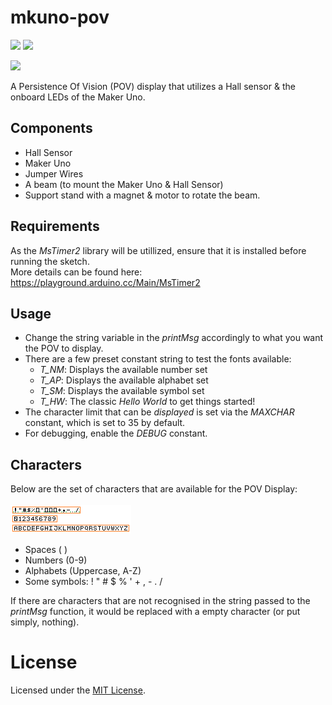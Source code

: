 # mkuno-pov
<a href="LICENSE" ><img src="https://img.shields.io/github/license/cyaninfinite/mkuno-pov?style=flat-square"/></a>
<a href="https://github.com/cyaninfinite/mkuno-pov/workflows/ard-ci.yml" ><img src="https://img.shields.io/github/workflow/status/cyaninfinite/mkuno-pov/Arduino-CI?label=Build&logo=arduino&style=flat-square"/></a>

<a href="https://cyaninfinite.com/pov-display-with-maker-uno/" ><img src="https://img.shields.io/badge/Documentation-@Cyaninfinite-blue?style=for-the-badge"/></a>

A Persistence Of Vision (POV) display that utilizes a Hall sensor &amp; the onboard LEDs of the Maker Uno.

## Components
- Hall Sensor
- Maker Uno
- Jumper Wires
- A beam (to mount the Maker Uno & Hall Sensor)
- Support stand with a magnet & motor to rotate the beam.

## Requirements
As the *MsTimer2* library will be utillized, ensure that it is installed before running the sketch. <br/> 
More details can be found here: https://playground.arduino.cc/Main/MsTimer2

## Usage
- Change the string variable in the _printMsg_ accordingly to what you want the POV to display. 
- There are a few preset constant string to test the fonts available: 
  - *T_NM*: Displays the available number set
  - *T_AP*: Displays the available alphabet set
  - *T_SM*: Displays the available symbol set
  - *T_HW*: The classic *Hello World* to get things started!
- The character limit that can be _displayed_ is set via the _MAXCHAR_ constant, which is set to 35 by default.
- For debugging, enable the *DEBUG* constant.

## Characters
Below are the set of characters that are available for the POV Display:
<br/><br/>
![](./docs/assets/f7x7.png)
<br/>

- Spaces ( )
- Numbers (0-9)
- Alphabets (Uppercase, A-Z)
- Some symbols: ! " # $ % ' + , - . /

If there are characters that are not recognised in the string passed to the *printMsg* function, it would be replaced with a empty character (or put simply, nothing).

# License
Licensed under the [MIT License](./LICENSE).



